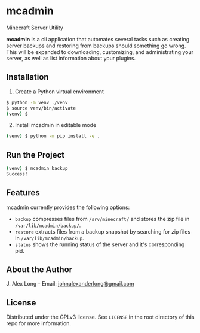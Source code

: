 # mcadmin

Minecraft Server Utility

**mcadmin** is a cli application that automates several tasks such as creating server backups and restoring from backups should something go wrong. This will be expanded to downloading, customizing, and administrating your server, as well as list information about your plugins.

## Installation

1. Create a Python virtual environment

```sh
$ python -m venv ./venv
$ source venv/bin/activate
(venv) $
```

2. Install mcadmin in editable mode

```sh
(venv) $ python -m pip install -e .
```

## Run the Project

```sh
(venv) $ mcadmin backup
Success!
```

## Features

mcadmin currently provides the following options:

- `backup` compresses files from `/srv/minecraft/` and stores the zip file in `/var/lib/mcadmin/backup/`.
- `restore` extracts files from a backup snapshot by searching for zip files in `/var/lib/mcadmin/backup`.
- `status` shows the running status of the server and it's corresponding pid.

## About the Author

J. Alex Long - Email: johnalexanderlong@gmail.com

## License

Distributed under the GPLv3 license. See `LICENSE` in the root directory of this repo for more information.
